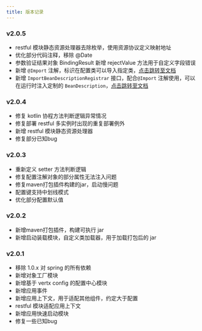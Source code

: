 ```yaml
---
title: 版本记录
---
```


### v2.0.5

* restful 模块静态资源处理器去除枚举，使用资源协议定义映射地址
* 优化部分代码注释，移除 @Date 
* 参数验证结果对象 BindingResult 新增 rejectValue 方法用于自定义字段错误
* 新增 `@Import` 注解，标识在配置类可以导入指定类，[点击跳转至文档](./framework.html#import)
* 新增 `ImportBeanDescriptionRegistrar` 接口，配合`@Import` 注解使用，可以在运行时注入定制的 `BeanDescription`，[点击跳转至文档](./framework.html#import)

### v2.0.4

* 修复 kotlin 协程方法判断逻辑异常情况
* 修复部署 restful 多实例时出现的重复部署例外
* 新增 restful 模块静态资源处理器
* 修复部分已知bug

### v2.0.3

* 重新定义 setter 方法判断逻辑
* 修复配置注解对象的部分属性无法注入问题
* 修复maven打包插件构建的jar，启动慢问题
* 配置键支持中划线模式
* 优化部分配置默认值

### v2.0.2

* 新增maven打包插件，构建可执行 jar
* 新增启动装载模块，自定义类加载器，用于加载打包后的 jar

### v2.0.1

* 移除 1.0.x 对 spring 的所有依赖
* 新增对象工厂模块
* 新增基于 vertx config 的配置中心模块
* 新增应用事件
* 新增应用上下文，用于适配其他组件，约定大于配置
* restful 模块适配应用上下文
* 新增应用快速启动模块
* 修复一些已知bug
